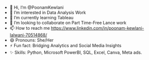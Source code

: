 - 👋 Hi, I’m @PoonamKewlani
- 👀 I’m interested in Data Analysis Work
- 🌱 I’m currently learning Tableau
- 💞️ I’m looking to collaborate on Part Time-Free Lance work
- 📫 How to reach me https://www.linkedin.com/in/poonam-kewlani-lalwani-70514868/
- 😄 Pronouns: She/Her
- ⚡ Fun fact: Bridging Analytics and Social Media Insights
- ✨ Skills: Python, Microsoft PowerBI, SQL, Excel, Canva, Meta ads.  
<!---
PoonamKewlani/PoonamKewlani is a ✨ special ✨ repository because its `README.md` (this file) appears on your GitHub profile.
You can click the Preview link to take a look at your changes.
--->
